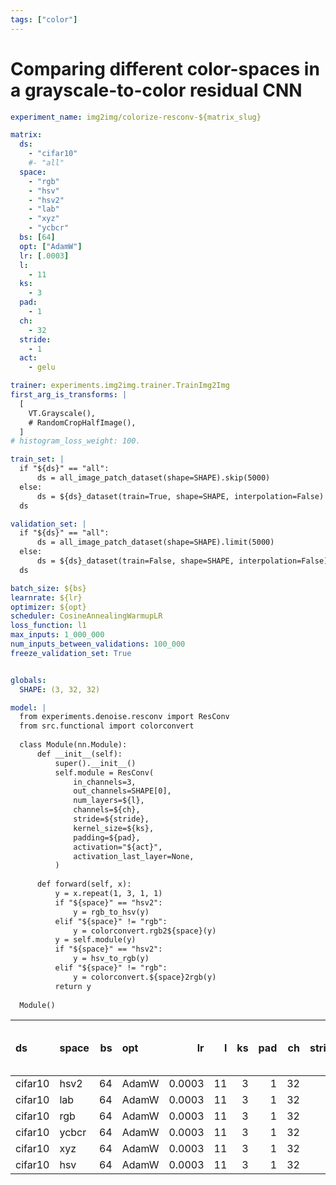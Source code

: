```yaml
---
tags: ["color"]
---
```


# Comparing different color-spaces in a grayscale-to-color residual CNN


```yaml
experiment_name: img2img/colorize-resconv-${matrix_slug}

matrix:
  ds:
    - "cifar10"
    #- "all"
  space:
    - "rgb"
    - "hsv"
    - "hsv2"
    - "lab"
    - "xyz"
    - "ycbcr"
  bs: [64]
  opt: ["AdamW"]
  lr: [.0003]
  l:
    - 11
  ks:
    - 3
  pad:
    - 1
  ch:
    - 32
  stride:
    - 1
  act:
    - gelu

trainer: experiments.img2img.trainer.TrainImg2Img
first_arg_is_transforms: |
  [
    VT.Grayscale(),  
    # RandomCropHalfImage(),
  ]
# histogram_loss_weight: 100.

train_set: |
  if "${ds}" == "all":
      ds = all_image_patch_dataset(shape=SHAPE).skip(5000)
  else:
      ds = ${ds}_dataset(train=True, shape=SHAPE, interpolation=False)
  ds

validation_set: |
  if "${ds}" == "all":
      ds = all_image_patch_dataset(shape=SHAPE).limit(5000)
  else:
      ds = ${ds}_dataset(train=False, shape=SHAPE, interpolation=False)
  ds

batch_size: ${bs}
learnrate: ${lr}
optimizer: ${opt}
scheduler: CosineAnnealingWarmupLR
loss_function: l1
max_inputs: 1_000_000
num_inputs_between_validations: 100_000
freeze_validation_set: True


globals:
  SHAPE: (3, 32, 32)

model: |
  from experiments.denoise.resconv import ResConv
  from src.functional import colorconvert
  
  class Module(nn.Module):
      def __init__(self):
          super().__init__()
          self.module = ResConv(
              in_channels=3,
              out_channels=SHAPE[0],
              num_layers=${l},
              channels=${ch},
              stride=${stride},
              kernel_size=${ks},
              padding=${pad},
              activation="${act}",
              activation_last_layer=None,
          )
  
      def forward(self, x):
          y = x.repeat(1, 3, 1, 1)
          if "${space}" == "hsv2":
              y = rgb_to_hsv(y)
          elif "${space}" != "rgb":
              y = colorconvert.rgb2${space}(y)
          y = self.module(y)
          if "${space}" == "hsv2":
              y = hsv_to_rgb(y)
          elif "${space}" != "rgb":
              y = colorconvert.${space}2rgb(y)
          return y
          
  Module()

```


| ds      | space   |   bs | opt   |     lr |   l |   ks |   pad |   ch |   stride | act   |   validation loss (1,000,000 steps) | model params   |   train time (minutes) | throughput   |
|:--------|:--------|-----:|:------|-------:|----:|-----:|------:|-----:|---------:|:------|------------------------------------:|:---------------|-----------------------:|:-------------|
| cifar10 | hsv2    |   64 | AdamW | 0.0003 |  11 |    3 |     1 |   32 |        1 | gelu  |                           0.0454638 | 187,945        |                   7.72 | 2,159/s      |
| cifar10 | lab     |   64 | AdamW | 0.0003 |  11 |    3 |     1 |   32 |        1 | gelu  |                           0.0454897 | 187,945        |                   9.32 | 1,788/s      |
| cifar10 | rgb     |   64 | AdamW | 0.0003 |  11 |    3 |     1 |   32 |        1 | gelu  |                           0.0457786 | 187,365        |                   4.06 | 4,105/s      |
| cifar10 | ycbcr   |   64 | AdamW | 0.0003 |  11 |    3 |     1 |   32 |        1 | gelu  |                           0.0466509 | 187,945        |                   8.1  | 2,056/s      |
| cifar10 | xyz     |   64 | AdamW | 0.0003 |  11 |    3 |     1 |   32 |        1 | gelu  |                           0.0493999 | 187,945        |                   8.67 | 1,921/s      |
| cifar10 | hsv     |   64 | AdamW | 0.0003 |  11 |    3 |     1 |   32 |        1 | gelu  |                           0.147812  | 187,945        |                   8.29 | 2,010/s      |
